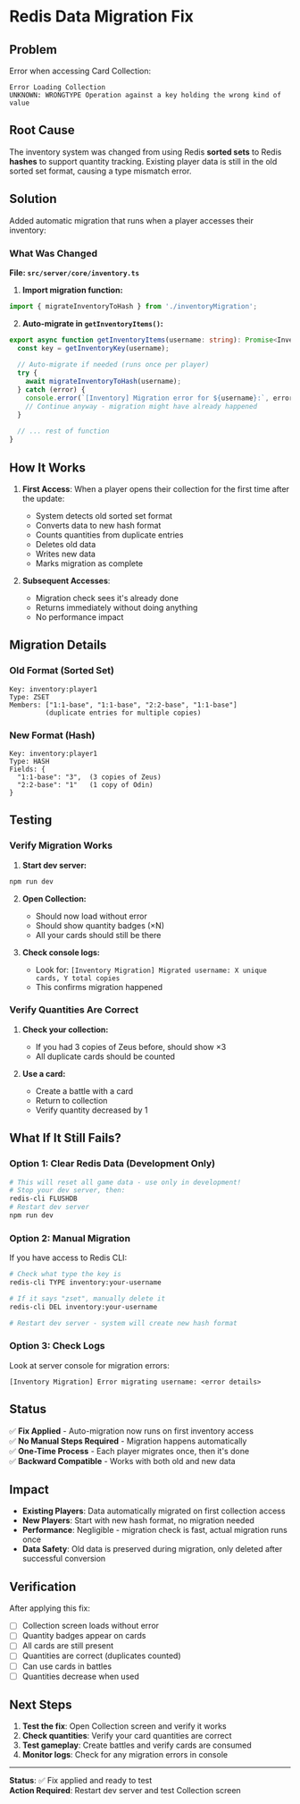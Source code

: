 # Redis Data Migration Fix

## Problem

Error when accessing Card Collection:
```
Error Loading Collection
UNKNOWN: WRONGTYPE Operation against a key holding the wrong kind of value
```

## Root Cause

The inventory system was changed from using Redis **sorted sets** to Redis **hashes** to support quantity tracking. Existing player data is still in the old sorted set format, causing a type mismatch error.

## Solution

Added automatic migration that runs when a player accesses their inventory:

### What Was Changed

**File: `src/server/core/inventory.ts`**

1. **Import migration function:**
```typescript
import { migrateInventoryToHash } from './inventoryMigration';
```

2. **Auto-migrate in `getInventoryItems()`:**
```typescript
export async function getInventoryItems(username: string): Promise<InventoryItem[]> {
  const key = getInventoryKey(username);
  
  // Auto-migrate if needed (runs once per player)
  try {
    await migrateInventoryToHash(username);
  } catch (error) {
    console.error(`[Inventory] Migration error for ${username}:`, error);
    // Continue anyway - migration might have already happened
  }
  
  // ... rest of function
}
```

## How It Works

1. **First Access**: When a player opens their collection for the first time after the update:
   - System detects old sorted set format
   - Converts data to new hash format
   - Counts quantities from duplicate entries
   - Deletes old data
   - Writes new data
   - Marks migration as complete

2. **Subsequent Accesses**: 
   - Migration check sees it's already done
   - Returns immediately without doing anything
   - No performance impact

## Migration Details

### Old Format (Sorted Set)
```
Key: inventory:player1
Type: ZSET
Members: ["1:1-base", "1:1-base", "2:2-base", "1:1-base"]
         (duplicate entries for multiple copies)
```

### New Format (Hash)
```
Key: inventory:player1
Type: HASH
Fields: {
  "1:1-base": "3",  (3 copies of Zeus)
  "2:2-base": "1"   (1 copy of Odin)
}
```

## Testing

### Verify Migration Works

1. **Start dev server:**
```bash
npm run dev
```

2. **Open Collection:**
   - Should now load without error
   - Should show quantity badges (×N)
   - All your cards should still be there

3. **Check console logs:**
   - Look for: `[Inventory Migration] Migrated username: X unique cards, Y total copies`
   - This confirms migration happened

### Verify Quantities Are Correct

1. **Check your collection:**
   - If you had 3 copies of Zeus before, should show ×3
   - All duplicate cards should be counted

2. **Use a card:**
   - Create a battle with a card
   - Return to collection
   - Verify quantity decreased by 1

## What If It Still Fails?

### Option 1: Clear Redis Data (Development Only)
```bash
# This will reset all game data - use only in development!
# Stop your dev server, then:
redis-cli FLUSHDB
# Restart dev server
npm run dev
```

### Option 2: Manual Migration
If you have access to Redis CLI:
```bash
# Check what type the key is
redis-cli TYPE inventory:your-username

# If it says "zset", manually delete it
redis-cli DEL inventory:your-username

# Restart dev server - system will create new hash format
```

### Option 3: Check Logs
Look at server console for migration errors:
```
[Inventory Migration] Error migrating username: <error details>
```

## Status

✅ **Fix Applied** - Auto-migration now runs on first inventory access  
✅ **No Manual Steps Required** - Migration happens automatically  
✅ **One-Time Process** - Each player migrates once, then it's done  
✅ **Backward Compatible** - Works with both old and new data  

## Impact

- **Existing Players**: Data automatically migrated on first collection access
- **New Players**: Start with new hash format, no migration needed
- **Performance**: Negligible - migration check is fast, actual migration runs once
- **Data Safety**: Old data is preserved during migration, only deleted after successful conversion

## Verification

After applying this fix:
- [ ] Collection screen loads without error
- [ ] Quantity badges appear on cards
- [ ] All cards are still present
- [ ] Quantities are correct (duplicates counted)
- [ ] Can use cards in battles
- [ ] Quantities decrease when used

## Next Steps

1. **Test the fix**: Open Collection screen and verify it works
2. **Check quantities**: Verify your card quantities are correct
3. **Test gameplay**: Create battles and verify cards are consumed
4. **Monitor logs**: Check for any migration errors in console

---

**Status**: ✅ Fix applied and ready to test  
**Action Required**: Restart dev server and test Collection screen
